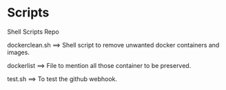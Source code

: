 # Scripts
Shell Scripts Repo

dockerclean.sh ==> Shell script to remove unwanted docker containers and images.

dockerlist     ==> File to mention all those container to be preserved.

test.sh ==> To test the github webhook.
